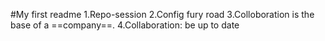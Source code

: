 #My first readme
1.Repo-session
2.Config fury road
3.Colloboration is the base of a ==company==.
4.Collaboration: be up to date
